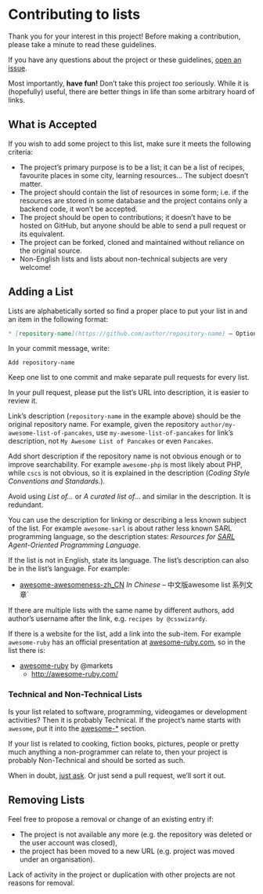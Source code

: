 # Contributing to lists

Thank you for your interest in this project! Before making a contribution, please take a minute to read these guidelines.

If you have any questions about the project or these guidelines, [open an issue](https://github.com/jnv/lists/issues).

Most importantly, **have fun!** Don’t take this project _too_ seriously. While it is (hopefully) useful, there are better things in life than some arbitrary hoard of links.

## What is Accepted

If you wish to add some project to this list, make sure it meets the following criteria:

* The project’s primary purpose is to be a list; it can be a list of recipes, favourite places in some city, learning resources…  The subject doesn’t matter.
* The project should contain the list of resources in some form; i.e. if the resources are stored in some database and the project contains only a backend code, it won’t be accepted.
* The project should be open to contributions; it doesn’t have to be hosted on GitHub, but anyone should be able to send a pull request or its equivalent.
* The project can be forked, cloned and maintained without reliance on the original source.
* Non-English lists and lists about non-technical subjects are very welcome!

## Adding a List

Lists are alphabetically sorted so find a proper place to put your list in and an item in the following format:

```md
* [repository-name](https://github.com/author/repository-name) – Optional short description.
```

In your commit message, write:

```
Add repository-name
```

Keep one list to one commit and make separate pull requests for every list.

In your pull request, please put the list’s URL into description, it is easier to review it.

Link’s description (`repository-name` in the example above) should be the original repository name. For example, given the repository `author/my-awesome-list-of-pancakes`, use `my-awesome-list-of-pancakes` for link’s description, not `My Awesome List of Pancakes` or even `Pancakes`.

Add short description if the repository name is not obvious enough or to improve searchability. For example `awesome-php` is most likely about PHP, while `cscs` is not obvious, so it is explained in the description (_Coding Style Conventions and Standards._).

Avoid using _List of…_ or _A curated list of…_ and similar in the description. It is redundant.

You can use the description for linking or describing a less known subject of the list. For example `awesome-sarl` is about rather less known SARL programming language, so the description states: _Resources for [SARL](http://www.sarl.io/) Agent-Oriented Programming Language._

If the list is not in English, state its language. The list’s description can also be in the list’s language. For example:

* [awesome-awesomeness-zh_CN](https://github.com/justjavac/awesome-awesomeness-zh_CN) _In Chinese_ – 中文版awesome list 系列文章`

If there are multiple lists with the same name by different authors, add author’s username after the link, e.g. `recipes by @csswizardy`.

If there is a website for the list, add a link into the sub-item. For example `awesome-ruby` has an official presentation at [awesome-ruby.com](http://awesome-ruby.com/), so in the list there is:

* [awesome-ruby](https://github.com/markets/awesome-ruby) by @markets
  - http://awesome-ruby.com/

### Technical and Non-Technical Lists

Is your list related to software, programming, videogames or development activities? Then it is probably Technical. If the project’s name starts with `awesome`, put it into the [awesome-*](https://github.com/jnv/lists#awesome-) section.

If your list is related to cooking, fiction books, pictures, people or pretty much anything a non-programmer can relate to, then your project is probably Non-Technical and should be sorted as such.

When in doubt, [just ask](https://github.com/jnv/lists/issues). Or just send a pull request, we’ll sort it out.

## Removing Lists

Feel free to propose a removal or change of an existing entry if:

* The project is not available any more (e.g. the repository was deleted or the user account was closed),
* the project has been moved to a new URL (e.g. project was moved under an organisation).

Lack of activity in the project or duplication with other projects are not reasons for removal.
